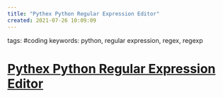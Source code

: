 ```yaml
---
title: "Pythex Python Regular Expression Editor"
created: 2021-07-26 10:09:09
---
```


tags: #coding
keywords: python, regular expression, regex, regexp

# [Pythex Python Regular Expression Editor](file:///data/Documents/Mozilla/Firefox/bookmarks.html)
